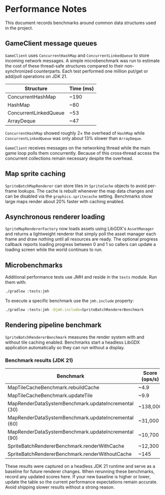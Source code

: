 # Performance Notes

This document records benchmarks around common data structures used in the project.

## GameClient message queues

`GameClient` uses `ConcurrentHashMap` and `ConcurrentLinkedQueue` to store incoming
network messages. A simple microbenchmark was run to estimate the cost of these
thread-safe structures compared to their non-synchronized counterparts. Each test
performed one million put/get or add/poll operations on JDK 21.

| Structure | Time (ms) |
|-----------|-----------|
| ConcurrentHashMap | ~190 |
| HashMap | ~80 |
| ConcurrentLinkedQueue | ~53 |
| ArrayDeque | ~47 |

`ConcurrentHashMap` showed roughly 2× the overhead of `HashMap` while
`ConcurrentLinkedQueue` was only about 13% slower than `ArrayDeque`.

`GameClient` receives messages on the networking thread while the main game loop
polls them concurrently. Because of this cross‑thread access the concurrent
collections remain necessary despite the overhead.

## Map sprite caching

`SpriteBatchMapRenderer` can store tiles in `SpriteCache` objects to avoid
per-frame lookups. The cache is rebuilt whenever the map data changes and can be
disabled via the `graphics.spritecache` setting. Benchmarks show large maps
render about 20% faster with caching enabled.

## Asynchronous renderer loading

`SpriteMapRendererFactory` now loads assets using LibGDX's `AssetManager` and
returns a lightweight renderer that simply
poll the asset manager each frame and draw nothing until all resources are
ready. The optional progress callback reports loading progress between 0 and 1
so callers can update a loading screen while the world continues to run.

## Microbenchmarks

Additional performance tests use JMH and reside in the `tests` module. Run them with:

```bash
./gradlew :tests:jmh
```

To execute a specific benchmark use the `jmh.include` property:

```bash
./gradlew :tests:jmh -Djmh.include=SpriteBatchRendererBenchmark
```

## Rendering pipeline benchmark

`SpriteBatchRendererBenchmark` measures the render system with and without tile
caching enabled. Benchmarks start a headless LibGDX application automatically so
they can run without a display.

### Benchmark results (JDK 21)

| Benchmark | Score (ops/s) |
|-----------|---------------|
| MapTileCacheBenchmark.rebuildCache | ~4.9 |
| MapTileCacheBenchmark.updateTile | ~9.9 |
| MapRenderDataSystemBenchmark.updateIncremental (30) | ~138,000 |
| MapRenderDataSystemBenchmark.updateIncremental (60) | ~31,000 |
| MapRenderDataSystemBenchmark.updateIncremental (90) | ~10,700 |
| SpriteBatchRendererBenchmark.renderWithCache | ~12,300 |
| SpriteBatchRendererBenchmark.renderWithoutCache | ~145 |

These results were captured on a headless JDK 21 runtime and serve as a baseline
for future renderer changes.
When rerunning these benchmarks, record any updated scores here. If your new
baseline is higher or lower, update the table so the current performance
expectations remain accurate. Avoid shipping slower results without a strong
reason.
